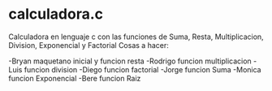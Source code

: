 # calculadora.c
Calculadora en lenguaje c con las funciones de Suma, Resta, Multiplicacion, Division, Exponencial y Factorial
Cosas a hacer:

-Bryan maquetano inicial y funcion resta
-Rodrigo funcion multiplicacion
-Luis funcion division
-Diego funcion factorial
-Jorge funcion Suma
-Monica funcion Exponencial
-Bere funcion Raiz

